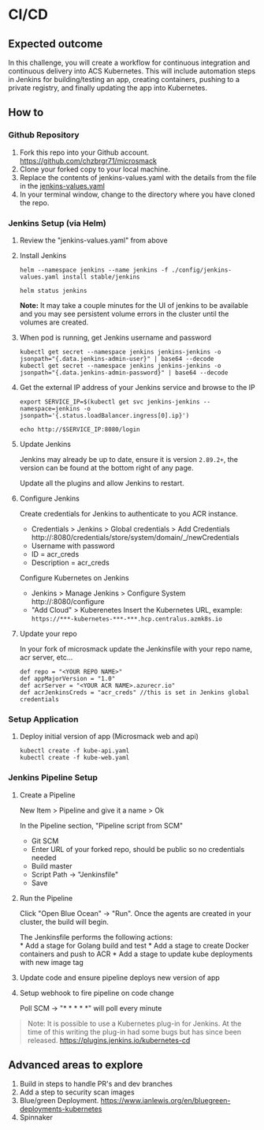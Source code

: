 # CI/CD

## Expected outcome

In this challenge, you will create a workflow for continuous integration and continuous delivery into ACS Kubernetes. This will include automation steps in Jenkins for building/testing an app, creating containers, pushing to a private registry, and finally updating the app into Kubernetes.

## How to

### Github Repository

1. Fork this repo into your Github account. https://github.com/chzbrgr71/microsmack 
2. Clone your forked copy to your local machine.
3. Replace the contents of jenkins-values.yaml with the details from the file in the [jenkins-values.yaml](config/jenkins-values.yaml)
4. In your terminal window, change to the directory where you have cloned the repo.

### Jenkins Setup (via Helm)

1. Review the "jenkins-values.yaml" from above

2. Install Jenkins

    ```
    helm --namespace jenkins --name jenkins -f ./config/jenkins-values.yaml install stable/jenkins

    helm status jenkins
    ```
    __Note:__ It may take a couple minutes for the UI of jenkins to be available and you may see persistent volume errors in the cluster until the volumes are created.

3. When pod is running, get Jenkins username and password

    ```
    kubectl get secret --namespace jenkins jenkins-jenkins -o jsonpath="{.data.jenkins-admin-user}" | base64 --decode
    kubectl get secret --namespace jenkins jenkins-jenkins -o jsonpath="{.data.jenkins-admin-password}" | base64 --decode
    ```

4. Get the external IP address of your Jenkins service and browse to the IP

    ```
    export SERVICE_IP=$(kubectl get svc jenkins-jenkins --namespace=jenkins -o jsonpath='{.status.loadBalancer.ingress[0].ip}')

    echo http://$SERVICE_IP:8080/login
    ```

5. Update Jenkins

    Jenkins may already be up to date, ensure it is version `2.89.2+`, the version can be found at the bottom right of any page.

    Update all the plugins and allow Jenkins to restart.

6. Configure Jenkins

    Create credentials for Jenkins to authenticate to you ACR instance.
    * Credentials > Jenkins > Global credentials > Add Credentials
        http://<PUBLIC IP>:8080/credentials/store/system/domain/_/newCredentials
    * Username with password
    * ID = acr_creds
    * Description = acr_creds

    Configure Kubernetes on Jenkins
    * Jenkins > Manage Jenkins > Configure System
        http://<PUBLIC IP>:8080/configure
    * "Add Cloud" > Kuberenetes
        Insert the Kubernetes URL, example: `https://***-kubernetes-***-***.hcp.centralus.azmk8s.io`

7. Update your repo
    
    In your fork of microsmack update the Jenkinsfile with your repo name, acr server, etc...
    ```
    def repo = "<YOUR REPO NAME>"
    def appMajorVersion = "1.0"
    def acrServer = "<YOUR ACR NAME>.azurecr.io"
    def acrJenkinsCreds = "acr_creds" //this is set in Jenkins global credentials
    ```

### Setup Application

1. Deploy initial version of app (Microsmack web and api)

    ```
    kubectl create -f kube-api.yaml
    kubectl create -f kube-web.yaml
    ```

### Jenkins Pipeline Setup

1. Create a Pipeline

    New Item > Pipeline and give it a name > Ok

    In the Pipeline section, "Pipeline script from SCM"
    * Git SCM
    * Enter URL of your forked repo, should be public so no credentials needed
    * Build master
    * Script Path -> "Jenkinsfile"
    * Save

2. Run the Pipeline

    Click "Open Blue Ocean" -> "Run".
    Once the agents are created in your cluster, the build will begin.
    
    The Jenkinsfile performs the following actions:        
        * Add a stage for Golang build and test
        * Add a stage to create Docker containers and push to ACR
        * Add a stage to update kube deployments with new image tag

3. Update code and ensure pipeline deploys new version of app

4. Setup webhook to fire pipeline on code change

    Poll SCM -> "* * * * *" will poll every minute

> Note: It is possible to use a Kubernetes plug-in for Jenkins. At the time of this writing the plug-in had some bugs but has since been released. https://plugins.jenkins.io/kubernetes-cd 


## Advanced areas to explore

1. Build in steps to handle PR's and dev branches
2. Add a step to security scan images
3. Blue/green Deployment. https://www.ianlewis.org/en/bluegreen-deployments-kubernetes 
3. Spinnaker